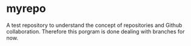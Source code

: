 # myrepo
A test repository to understand the concept of repositories and Github collaboration.
Therefore this porgram is done dealing with branches for now.
